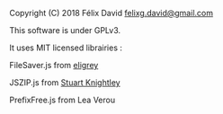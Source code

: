 Copyright (C) 2018 Félix David <felixg.david@gmail.com>

This software is under GPLv3.

It uses MIT licensed librairies :

FileSaver.js from [eligrey](http://purl.eligrey.com)

JSZIP.js from [Stuart Knightley](http://stuartk.com)

PrefixFree.js from Lea Verou
